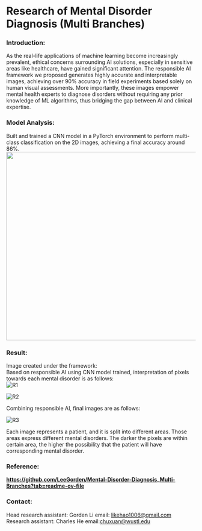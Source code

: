 # Research of Mental Disorder Diagnosis (Multi Branches)  

### Introduction:  
As the real-life applications of machine learning become increasingly prevalent, ethical concerns surrounding AI solutions, especially in sensitive areas like healthcare, have gained significant attention. The responsible AI framework we proposed generates highly accurate and interpretable images, achieving over 90% accuracy in field experiments based solely on human visual assessments. More importantly, these images empower mental health experts to diagnose disorders without requiring any prior knowledge of ML algorithms, thus bridging the gap between AI and clinical expertise.

### Model Analysis:  
Built and trained a CNN model in a PyTorch environment to perform multi-class classification on the 2D images, achieving a final accuracy around 86%.  
<img src=https://github.com/user-attachments/assets/fe6d27ce-1c1d-4160-9fb3-abc2ca8f3c65 height="500px" width="800px"/>


### Result:
Image created under the framework:  
Based on responsible AI using CNN model trained, interpretation of pixels towards each mental disorder is as follows:  
![R1](https://github.com/user-attachments/assets/ce5f78e5-5ef9-4cb9-8bde-be9e2129dd9b)  

![R2](https://github.com/user-attachments/assets/f9dadfaa-1363-47d6-a66d-2756d3b5baca)  

Combining responsible AI, final images are as follows:  

![R3](https://github.com/user-attachments/assets/dc01a2b1-95af-48ac-997f-f101fe9003dd)  

Each image represents a patient, and it is split into different areas. Those areas express different mental disorders. The darker the pixels are within certain area, the higher the possibility that the patient will have corresponding mental disorder.  


### Reference:  
**https://github.com/LeeGorden/Mental-Disorder-Diagnosis_Multi-Branches?tab=readme-ov-file**

### Contact:

Head research assistant: Gorden Li email: likehao1006@gmail.com  
Research assistant: Charles He email:chuxuan@wustl.edu









